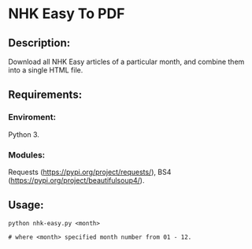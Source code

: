 # NHK Easy To PDF

## Description:
Download all NHK Easy articles of a particular month, and combine them into a single HTML file.

## Requirements:
### Enviroment: 
Python 3.
### Modules:
Requests (https://pypi.org/project/requests/), BS4 (https://pypi.org/project/beautifulsoup4/).

## Usage:
```shell
python nhk-easy.py <month>

# where <month> specified month number from 01 - 12. 
```
